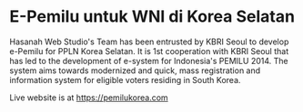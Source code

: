 E-Pemilu untuk WNI di Korea Selatan
============

Hasanah Web Studio's Team has been entrusted by KBRI Seoul to develop e-Pemilu for PPLN Korea Selatan. 
It is 1st cooperation with KBRI Seoul that has led to the development of e-system for Indonesia's PEMILU 2014. 
The system aims towards modernized and quick, mass registration and information system for eligible voters residing in South Korea.

Live website is at https://pemilukorea.com
